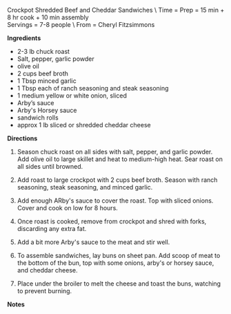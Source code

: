 Crockpot Shredded Beef and Cheddar Sandwiches \ 
Time = Prep = 15 min + 8 hr cook + 10 min assembly \
Servings = 7-8 people \ 
From = Cheryl Fitzsimmons


**Ingredients**
- 2-3 lb chuck roast
- Salt, pepper, garlic powder
- olive oil
- 2 cups beef broth
- 1 Tbsp minced garlic
- 1 Tbsp each of ranch seasoning and steak seasoning
- 1 medium yellow or white onion, sliced
- Arby’s sauce
- Arby's Horsey sauce
- sandwich rolls
- approx 1 lb sliced or shredded cheddar cheese


**Directions**

1. Season chuck roast on all sides with salt, pepper, and garlic powder. Add olive oil to large skillet and heat to medium-high heat. Sear roast on all sides until browned. 

2. Add roast to large crockpot with 2 cups beef broth. Season with ranch seasoning, steak seasoning, and minced garlic. 

3. Add enough ARby's sauce to cover the roast. Top with sliced onions. Cover and cook on low for 8 hours. 

4. Once roast is cooked, remove from crockpot and shred with forks, discarding any extra fat. 

5. Add a bit more Arby's sauce to the meat and stir well. 

6. To assemble sandwiches, lay buns on sheet pan. Add scoop of meat to the bottom of the bun, top with some onions, arby's or horsey sauce, and cheddar cheese. 

7. Place under the broiler to melt the cheese and toast the buns, watching to prevent burning.


**Notes**